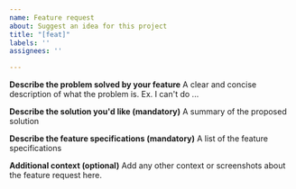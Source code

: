 ```yaml
---
name: Feature request
about: Suggest an idea for this project
title: "[feat]"
labels: ''
assignees: ''

---
```


**Describe the problem solved by your feature**
A clear and concise description of what the problem is. Ex. I can't do ...

**Describe the solution you'd like (mandatory)**
A summary of the proposed solution

**Describe the feature specifications (mandatory)**
A list of the feature specifications

**Additional context (optional)**
Add any other context or screenshots about the feature request here.

